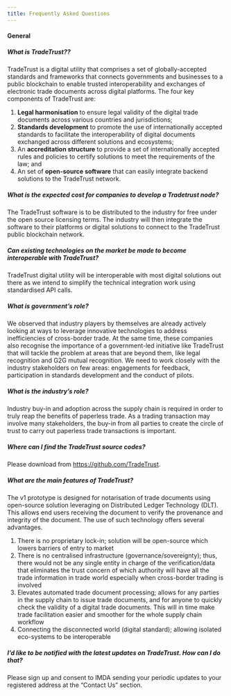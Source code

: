 ```yaml
---
title: Frequently Asked Questions
---
```

#### General

##### What is TradeTrust??

TradeTrust is a digital utility that comprises a set of globally-accepted standards and frameworks that connects governments and businesses to a public blockchain to enable trusted interoperability and exchanges of electronic trade documents across digital platforms. The four key components of TradeTrust are:

1. **Legal harmonisation** to ensure legal validity of the digital trade documents across various countries and jurisdictions;
2. **Standards development** to promote the use of internationally accepted standards to facilitate the interoperability of digital documents exchanged across different solutions and ecosystems;
3. An **accreditation structure** to provide a set of internationally accepted rules and policies to certify solutions to meet the requirements of the law; and
4. An set of **open-source software** that can easily integrate backend solutions to the TradeTrust network.

##### What is the expected cost for companies to develop a Tradetrust node?

The TradeTrust software is to be distributed to the industry for free under the open source licensing terms. The industry will then integrate the software to their platforms or digital solutions to connect to the TradeTrust public blockchain network.

##### Can existing technologies on the market be made to become interoperable with TradeTrust?

TradeTrust digital utility will be interoperable with most digital solutions out there as we intend to simplify the technical integration work using standardised API calls.

##### What is government’s role?

We observed that industry players by themselves are already actively looking at ways to leverage innovative technologies to address inefficiencies of cross-border trade. At the same time, these companies also recognise the importance of a government-led initiative like TradeTrust that will tackle the problem at areas that are beyond them, like legal recognition and G2G mutual recognition. We need to work closely with the industry stakeholders on few areas: engagements for feedback, participation in standards development and the conduct of pilots.

##### What is the industry’s role?

Industry buy-in and adoption across the supply chain is required in order to truly reap the benefits of paperless trade. As a trading transaction may involve many stakeholders, the buy-in from all parties to create the circle of trust to carry out paperless trade transactions is important.

##### Where can I find the TradeTrust source codes?

Please download from <https://github.com/TradeTrust>.

##### What are the main features of TradeTrust?

The v1 prototype is designed for notarisation of trade documents using open-source solution leveraging on Distributed Ledger Technology (DLT). This allows end users receiving the document to verify the provenance and integrity of the document. The use of such technology offers several advantages.

1. There is no proprietary lock-in; solution will be open-source which lowers barriers of entry to market
2. There is no centralised infrastructure (governance/sovereignty); thus, there would not be any single entity in charge of the verification/data that eliminates the trust concern of which authority will have all the trade information in trade world especially when cross-border trading is involved
3. Elevates automated trade document processing; allows for any parties in the supply chain to issue trade documents, and for anyone to quickly check the validity of a digital trade documents. This will in time make trade facilitation easier and smoother for the whole supply chain workflow
4. Connecting the disconnected world (digital standard); allowing isolated eco-systems to be interoperable

##### I’d like to be notified with the latest updates on TradeTrust. How can I do that?

Please sign up and consent to IMDA sending your periodic updates to your registered address at the “Contact Us” section.